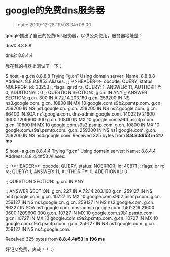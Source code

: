# google的免费dns服务器
>date: 2009-12-28T19:03:34+08:00


google推出了自己的免费dns服务器，以供公众使用。服务器地址是：


dns1: 8.8.8.8


dns2: 8.8.4.4


我在我的机器上测试了一下：



$ host -a g.cn 8.8.8.8
Trying “g.cn”
Using domain server:
Name: 8.8.8.8
Address: 8.8.8.8#53
Aliases:
;; ->>HEADER<<- opcode: QUERY, status: NOERROR, id: 33253
;; flags: qr rd ra; QUERY: 1, ANSWER: 11, AUTHORITY: 0, ADDITIONAL: 0
;; QUESTION SECTION:
;g.cn. IN ANY
;; ANSWER SECTION:
g.cn. 300 IN A 72.14.203.160
g.cn. 259200 IN NS ns3.google.com.
g.cn. 10800 IN MX 10 google.com.s9b2.psmtp.com.
g.cn. 259200 IN NS ns1.google.cn.
g.cn. 259200 IN NS ns2.google.com.
g.cn. 86400 IN SOA ns1.google.com. dns-admin.google.com. 1402219 21600 3600 1209600 300
g.cn. 10800 IN MX 10 google.com.s9b1.psmtp.com.
g.cn. 10800 IN MX 10 google.com.s9a2.psmtp.com.
g.cn. 10800 IN MX 10 google.com.s9a1.psmtp.com.
g.cn. 259200 IN NS ns1.google.com.
g.cn. 259200 IN NS ns4.google.com.
Received 325 bytes from **8.8.8.8#53 in 217 ms**




$ host -a g.cn 8.8.4.4
Trying “g.cn”
Using domain server:
Name: 8.8.4.4
Address: 8.8.4.4#53
Aliases:

;; ->>HEADER<<- opcode: QUERY, status: NOERROR, id: 40871
;; flags: qr rd ra; QUERY: 1, ANSWER: 11, AUTHORITY: 0, ADDITIONAL: 0

;; QUESTION SECTION:
;g.cn. IN ANY

;; ANSWER SECTION:
g.cn. 227 IN A 72.14.203.160
g.cn. 259127 IN NS ns3.google.com.
g.cn. 10727 IN MX 10 google.com.s9b2.psmtp.com.
g.cn. 259127 IN NS ns1.google.cn.
g.cn. 259127 IN NS ns2.google.com.
g.cn. 86327 IN SOA ns1.google.com. dns-admin.google.com. 1402219 21600 3600 1209600 300
g.cn. 10727 IN MX 10 google.com.s9b1.psmtp.com.
g.cn. 10727 IN MX 10 google.com.s9a2.psmtp.com.
g.cn. 10727 IN MX 10 google.com.s9a1.psmtp.com.
g.cn. 259127 IN NS ns1.google.com.
g.cn. 259127 IN NS ns4.google.com.

Received 325 bytes from **8.8.4.4#53 in 196 ms**



好记又免费，爽哉！！ :)


